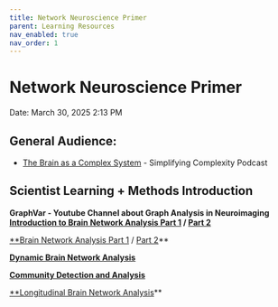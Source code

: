```yaml
---
title: Network Neuroscience Primer
parent: Learning Resources
nav_enabled: true 
nav_order: 1
---
```



# Network Neuroscience Primer

Date: March 30, 2025 2:13 PM

## General Audience:

- [The Brain as a Complex System](https://open.spotify.com/episode/3Q8aW77rZ1MhbM24ixLnl3?si=32db8495382e4767) - Simplifying Complexity Podcast

## Scientist Learning + Methods Introduction

**GraphVar - Youtube Channel about Graph Analysis in Neuroimaging
      [Introduction to Brain Network Analysis Part 1](https://youtu.be/kVollCt4_dQ?si=A0SBYuEd-VNBIY1v) / [Part 2](https://youtu.be/ONT4CkzGAPM?si=5eXVSk5H6q9xZir2)**

[**Brain Network Analysis Part 1](https://youtu.be/V6SbPZxCK60?si=Xyr9gxmFuj6VchRU) / [Part 2](https://youtu.be/72--xypWkjY?si=uE8gdE_bsfp7mc7A)**

[**Dynamic Brain Network Analysis**](https://youtu.be/u82RX4-D-mM?si=syl6CSrcPz9OA2Ol)

[**Community Detection and Analysis**](https://youtu.be/cBPuKFctZ_0?si=iSZKLfY1Lt1VReHD)

[**Longitudinal Brain Network Analysis](https://youtu.be/Vy3utIpLD6g?si=BDEw02xBJJaD55cQ)**